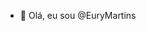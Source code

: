 - 👋 Olá, eu sou @EuryMartins


<!---
EuryMartins/EuryMartins is a ✨ special ✨ repository because its `README.md` (this file) appears on your GitHub profile.
You can click the Preview link to take a look at your changes.
--->

